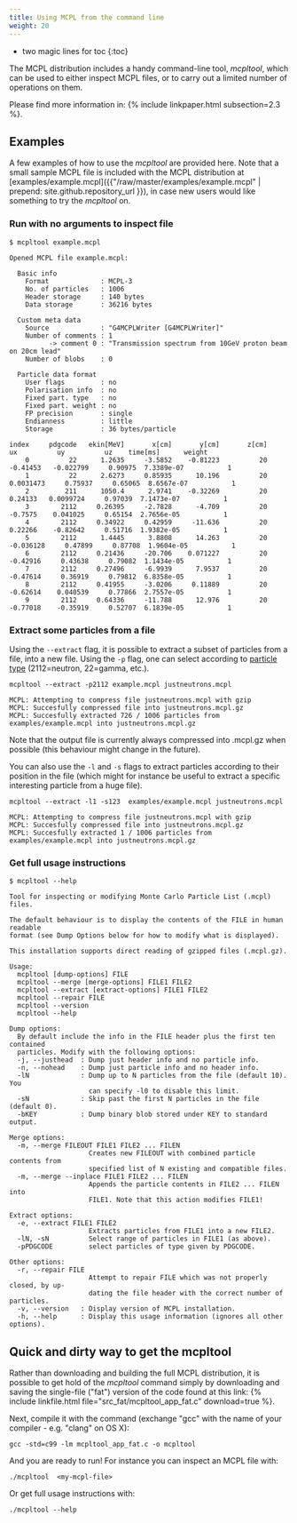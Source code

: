 ```yaml
---
title: Using MCPL from the command line
weight: 20
---
```


- two magic lines for toc
{:toc}

The MCPL distribution includes a handy command-line tool, _mcpltool_, which can
be used to either inspect MCPL files, or to carry out a
limited number of operations on them.

Please find more information in: {%
include linkpaper.html subsection=2.3 %}.

## Examples

A few examples of how to use the _mcpltool_ are provided here. Note that a small sample MCPL file is included with the MCPL distribution at [examples/example.mcpl]({{"/raw/master/examples/example.mcpl" | prepend: site.github.repository_url }}), in case new users would like something to try the _mcpltool_ on.

### Run with no arguments to inspect file

```shell
$ mcpltool example.mcpl
```
```
Opened MCPL file example.mcpl:

  Basic info
    Format             : MCPL-3
    No. of particles   : 1006
    Header storage     : 140 bytes
    Data storage       : 36216 bytes

  Custom meta data
    Source             : "G4MCPLWriter [G4MCPLWriter]"
    Number of comments : 1
          -> comment 0 : "Transmission spectrum from 10GeV proton beam on 20cm lead"
    Number of blobs    : 0

  Particle data format
    User flags         : no
    Polarisation info  : no
    Fixed part. type   : no
    Fixed part. weight : no
    FP precision       : single
    Endianness         : little
    Storage            : 36 bytes/particle

index     pdgcode   ekin[MeV]       x[cm]       y[cm]       z[cm]          ux          uy          uz    time[ms]      weight
    0          22      1.2635     -3.5852    -0.81223          20    -0.41453   -0.022799     0.90975  7.3389e-07           1
    1          22      2.6273     0.85935      10.196          20   0.0031473     0.75937     0.65065  8.6567e-07           1
    2         211      1050.4      2.9741    -0.32269          20     0.24133   0.0099724     0.97039  7.1473e-07           1
    3        2112     0.26395     -2.7828      -4.709          20     -0.7575    0.041025     0.65154  2.7656e-05           1
    4        2112     0.34922     0.42959     -11.636          20     0.22266    -0.82642     0.51716  1.9382e-05           1
    5        2112      1.4445      3.8808      14.263          20   -0.036128     0.47899     0.87708  1.9604e-05           1
    6        2112     0.21436     -20.706    0.071227          20    -0.42916     0.43638     0.79082  1.1434e-05           1
    7        2112     0.27496     -6.9939      7.9537          20    -0.47614     0.36919     0.79812  6.8358e-05           1
    8        2112     0.41955     -3.0206     0.11889          20    -0.62614    0.040539     0.77866  2.7557e-05           1
    9        2112     0.64336     -11.788      12.976          20    -0.77018    -0.35919     0.52707  6.1839e-05           1
```

### Extract some particles from a file

Using the `--extract` flag, it is possible to extract a subset of particles from a file, into a new file. Using the `-p` flag, one can select according to [particle type](http://pdg.lbl.gov/2014/reviews/rpp2014-rev-monte-carlo-numbering.pdf) (2112=neutron, 22=gamma, etc.).

```shell
mcpltool --extract -p2112 example.mcpl justneutrons.mcpl
```
```
MCPL: Attempting to compress file justneutrons.mcpl with gzip
MCPL: Succesfully compressed file into justneutrons.mcpl.gz
MCPL: Succesfully extracted 726 / 1006 particles from examples/example.mcpl into justneutrons.mcpl.gz
```

Note that the output file is currently always compressed into .mcpl.gz when possible (this behaviour might change in the future).

You can also use the `-l` and `-s` flags to extract particles according to their position in the file (which might for instance be useful to extract a specific interesting particle from a huge file).

```shell
mcpltool --extract -l1 -s123  examples/example.mcpl justneutrons.mcpl
```
```
MCPL: Attempting to compress file justneutrons.mcpl with gzip
MCPL: Succesfully compressed file into justneutrons.mcpl.gz
MCPL: Succesfully extracted 1 / 1006 particles from examples/example.mcpl into justneutrons.mcpl.gz
```

### Get full usage instructions

```shell
$ mcpltool --help
```
```
Tool for inspecting or modifying Monte Carlo Particle List (.mcpl) files.

The default behaviour is to display the contents of the FILE in human readable
format (see Dump Options below for how to modify what is displayed).

This installation supports direct reading of gzipped files (.mcpl.gz).

Usage:
  mcpltool [dump-options] FILE
  mcpltool --merge [merge-options] FILE1 FILE2
  mcpltool --extract [extract-options] FILE1 FILE2
  mcpltool --repair FILE
  mcpltool --version
  mcpltool --help

Dump options:
  By default include the info in the FILE header plus the first ten contained
  particles. Modify with the following options:
  -j, --justhead  : Dump just header info and no particle info.
  -n, --nohead    : Dump just particle info and no header info.
  -lN             : Dump up to N particles from the file (default 10). You
                    can specify -l0 to disable this limit.
  -sN             : Skip past the first N particles in the file (default 0).
  -bKEY           : Dump binary blob stored under KEY to standard output.

Merge options:
  -m, --merge FILEOUT FILE1 FILE2 ... FILEN
                    Creates new FILEOUT with combined particle contents from
                    specified list of N existing and compatible files.
  -m, --merge --inplace FILE1 FILE2 ... FILEN
                    Appends the particle contents in FILE2 ... FILEN into
                    FILE1. Note that this action modifies FILE1!

Extract options:
  -e, --extract FILE1 FILE2
                    Extracts particles from FILE1 into a new FILE2.
  -lN, -sN          Select range of particles in FILE1 (as above).
  -pPDGCODE         select particles of type given by PDGCODE.

Other options:
  -r, --repair FILE
                    Attempt to repair FILE which was not properly closed, by up-
                    dating the file header with the correct number of particles.
  -v, --version   : Display version of MCPL installation.
  -h, --help      : Display this usage information (ignores all other options).
```

## Quick and dirty way to get the mcpltool

Rather than downloading and building the full MCPL distribution, it is possible to get hold
of the _mcpltool_ command simply by downloading and saving the
single-file ("fat") version of the code found at this link: {% include linkfile.html file="src_fat/mcpltool_app_fat.c" download=true %}.

Next, compile it with the command (exchange "gcc" with the name of your compiler - e.g.
"clang" on OS X):

```shell
gcc -std=c99 -lm mcpltool_app_fat.c -o mcpltool
```

And you are ready to run! For instance you can inspect an MCPL file with:

```shell
./mcpltool  <my-mcpl-file>
```

Or get full usage instructions with:

```shell
./mcpltool --help
```
